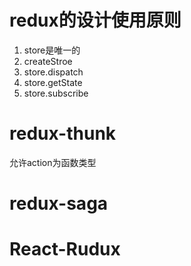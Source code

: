 # redux的设计使用原则
1. store是唯一的
2. createStroe
3. store.dispatch
4. store.getState
5. store.subscribe

# redux-thunk
允许action为函数类型

# redux-saga

# React-Rudux